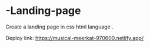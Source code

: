 # -Landing-page
Create a landing page in css html language .

Deploy link: https://musical-meerkat-970600.netlify.app/
